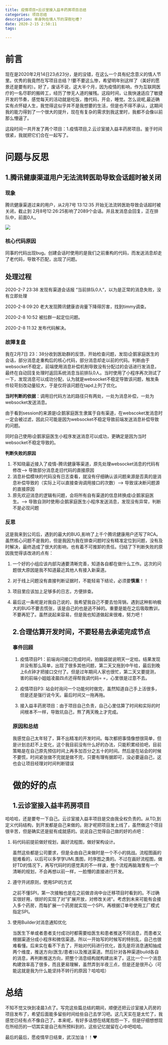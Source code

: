 ```yaml
---
title: 疫情项目+云诊室接入益丰药房项目总结
categories: 项目总结
description: 单身狗在情人节的深夜吐槽？
date: 2020-2-15 2:58:11
tags:

---
```


# 前言

现在是2020年2月14日23点23分，是的没错，在这么一个具有纪念意义的情人节里。优秀的我竟然在写项目总结？!要不要这么惨，希望明年别这样了（美好的愿景还是要有的）。好了，废话不说，这大半个月，因为疫情的影响，作为互联网医疗的一名尽职的搬砖工，经历了惨无人道的摧残。这段时间，让我快速适应了敏捷开发的节奏，感觉每天的活动就是吃饭，撸代码，开会，睡觉。怎么说呢,最近确实有点怀疑人生，我觉得这似乎并不是我想要的生活，但是也不得不承认，这期间我的能力得到了一个很大的提升，现在有复杂的需求到我这里时，我都不会像以前那么懵逼了。

这段时间一共开发了两个项目：1.疫情项目,2.云诊室接入益丰药房项目。鉴于时间很紧，我就把它们合在一起写了。

# 问题与反思

## 1.腾讯健康渠道用户无法流转医助导致会话超时被关闭

### 现象

腾讯健康渠道过来的用户，从2月7号 13:12:35 开始无法流转医助导致会话超时被关闭，截止到 2月8号12:26:25影响了2089个会话。并且发消息会回复，正在排队中，前面0人。

![](https://raw.githubusercontent.com/glass36/BlogFiles/master/images/YQ_conclude_1.jpg)

### 核心代码原因

同事的代码出现bug。创建会话时使用的是我们之前重构的代码，而发送消息却走了老代码，导致不匹配，出现了问题。

## 处理过程

2020-2-7 23:38 发现有渠道会话报 “当前排队0人”，以为是正常的消息失败，没有立即处理

2020-2-8 09:20 老大发现腾讯健康咨询量下降得厉害，找到timmy调查。

2020-2-8 10:52 被拉群一起定位问题。

2020-2-8 11:32 发布代码解决。

### 故障复盘

我在2月7日 23：38分收到医助群的反馈，开始检查问题，发现i企鹅家庭医生的会话，部分消息走重构后的核心代码，部分消息却走以前的代码。判断由于websocket不稳定，前端使用消息补偿机制导致没有分配过的会话进行发消息，最终在自动回复处理时返回系统消息当前排队0人。当时使用了小程序再次测试了一下，发现消息可以成功分配，认为就是websocket不稳定导致该问题，触发条件较苛刻改动量较大，于是仅将该问题在tapd上列了优化。

**当时判断的依据**：调用旧代码方法的路径只有两处，一处为消息补偿，一处为websocket发送消息。

由于看到session的来源是i企鹅家庭医生隶属于自有渠道，在webscoket发消息时一定会被过滤，因此只可能是因为websocket不稳定导致前端发送消息补偿导致的问题。

同时自己使用i企鹅家庭医生小程序发送消息可以成功，更确定是因为当时websocket不稳定导致的。

**判断失败的原因**

1. 不知晓最近接入了疫情-腾讯健康等渠道，原先处理websocket消息的代码有修改--> 导致部分消息走旧代码的直接原因
2. 消息补偿模块的代码没有日志查看，就没有仔细确认该问题来源是否真的是消息补偿导致的（实际上可以直接查询调用接口的次数）--> 导致误决断问题源的直接原因
3. 原先欢迎消息的逻辑有问题，会将所有自有渠道的信息转换成i企鹅家庭医生。--> 导致自测时使用i企鹅家庭医生小程序发送消息，发现没有异常，判断不是必现问题



### 反思

这是我来到公司后，遇到的最大的BUG,影响了上千个腾讯健康用户还写了RCA。虽然核心问题不是我的，但是我因为我在排查问题时没有精准定位到问题，没有及时解决，最终造成了很大的影响，也有着不可推卸的责任。归结了下判断失败的原因我觉得该改进的点有：

1. 一个好的小组应该内部沟通要清晰完善，知道各自都在做什么工作。这次的问题很大原因是我不知道最近其他人有接入新渠道。

2. 对于线上问题没有直接判断证据时，不能轻易下结论，必须要**慎重**！！

3. 项目里应该加上足够多的日志，方便排查。

4. 最后这一条呢是对我自己说的，我希望我自己不要去怕背锅，遇到这种影响极大的BUG不要去慌张，该是自己的也是逃不掉的。重要是能在之后吸取教训，不要再犯了。虽然说起来容易，但是我也知道做起来很难，努力吧！

   ## 2.合理估算开发时间，不要轻易去承诺完成节点

   ### 事件回顾

   1. 疫情项目P1：前端询问接口完成时间，拍脑袋就说明天一定给。结果发现并没有那么简单，出现了很多其他问题，第二天又拖到中午给，最后到晚上6点钟才把接口交付了。但是过年期间人家也很忙，第二天又要提测，害的前端小姐姐凌晨四点还得帮我调代码= =，心里很是过意不去。

   2. 疫情项目P3: 站会时询问一个功能何时做完，虽然知道自己手上活很多，但是还是强行说今天。最后时间又一拖再拖。

   3. 接入益丰药房项目：由于项目自己负责，自己心里估算了时间和实际的时间根本不一样，导致坑自己，熬了两天晚上才完成。

   ### 原因和总结

   我感觉自己太年轻了，算不出精准的开发时间。每次都把事情像想很简单，但是计划总赶不上变化，这个我目前没有什么好的办法，只能积累经验吧，目前策略是在自己原先预估时间上再多加百分之五十的时间。然后是在站会的时候不要慌，时间紧张做不完就是做不完，只要有理有据即可，没必要逼自己，这也会让项目经理对时间判断错误

   # 做的好的点

   ## 1.云诊室接入益丰药房项目

哈哈哈，还是要夸一下自己。云诊室接入益丰项目是交由我全权负责的。从TD,到定义代码结构，到开发都是自己来做的。刚才呢把项目发上线了，虽然做这个项目很辛苦，但是确实还是挺有成就感的。说说自己觉得自己做的好的点吧：

1. 码代码前提前做好规划，画好流程图，做好架构设计。

   虽然这些都是公司要求，但是全由自己来做时是一个不小的挑战。流程图画的挺难看的，以后可以多学学UML类图，时序图之类的。不过在画好流程图，做好TD的情况下，再写代码时的感觉真的不一样诶，整个流程再脑海里有一个清晰的规划，不会再想以前一样，一脸懵的直接进行开发。

2. 遵守开闭原则，使用SPI的方式

   之前不懂SPI，第一次接触也是在之前做咨询中台迁移项目时看到的。不过确实很好用，很好的实现了对"扩展开放，对修改关闭"。考虑到未来可能有会接入多个药房，而每扩展一个药房就实现一个SPI，再根据订单号使用工厂模式指定SPI。

3. 使用Builder对消息通知优化

   当医生下单或者患者支付成功时都需要给医生和患者推送不同消息，而患者又根据渠道分成小程序和微信渠道。所以一开始写的时候写的特别乱，自己也很难看懂。后来实在看不下去了，开始对代码进行优化，首先是将消息通知抽成两个维度，推送方向(医生/患者)以及推送渠道。然后针对各种渠道build各自的消息，再判断推送方向，把整个消息结构就构建出来了。这比一个一个消息构建效率高了很多，而且更易理解，虽然弄到半夜三点，但是还是很开心（可能这就是我为什么能坚持不转行的原因？哈哈哈）


# 总结

不知不觉又快到凌晨3点了。写完这些篇总结的期间，顺便还把云诊室接入药房的项目发布了，希望后面能多留些时间给些自己去学习吧。这几天实在是太忙了，我感觉已经有点不像自己了。本来呢，有好多话想在结尾抱怨一下，但是仔细想想现在所经历的一切其实是自己有所预料到的，这些记忆就留在心中吧哈哈。



最后的最后，愿疫情早日结束，武汉加油！！❤

   

